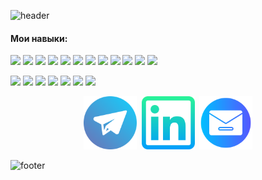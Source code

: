 ![header](https://capsule-render.vercel.app/api?type=waving&height=300&color=0:11c09d,100:793dc2&text=👋%20Привет,%20я%20Александра-nl-Frontend%20Developer&reversal=false&section=header&descAlign=100&descAlignY=44&fontAlign=50&textBg=false&descSize=4&fontSize=35&fontAlignY=35&fontColor=ffffff)
#### Мои навыки: 
![](https://img.shields.io/badge/React-informational?style=flat&logo=react&logoColor=white&color=11c09d)
![](https://img.shields.io/badge/Redux-informational?style=flat&logo=redux&logoColor=white&color=11c09d)
![](https://img.shields.io/badge/Angular-informational?style=flat&logo=redux&logoColor=white&color=11c09d)
![](https://img.shields.io/badge/AngularJS-informational?style=flat&logo=redux&logoColor=white&color=11c09d)
![](https://img.shields.io/badge/JavaScript-informational?style=flat&logo=javascript&logoColor=white&color=11c09d)
![](https://img.shields.io/badge/TypeScript-informational?style=flat&logo=javascript&logoColor=white&color=11c09d)
![](https://img.shields.io/badge/HTML-informational?style=flat&logo=html5&logoColor=white&color=11c09d)
![](https://img.shields.io/badge/CSS-informational?style=flat&logo=css3&logoColor=white&color=11c09d)
![](https://img.shields.io/badge/Bootstrap-informational?style=flat&logo=bootstrap&logoColor=white&color=11c09d)
![](https://img.shields.io/badge/Axios-informational?style=flat&logo=axios&logoColor=white&color=11c09d)
![](https://img.shields.io/badge/i18next-informational?style=flat&logo=i18next&logoColor=white&color=11c09d)
![](https://img.shields.io/badge/Jest-informational?style=flat&logo=jest&logoColor=white&color=11c09d)

![](https://img.shields.io/badge/Git-informational?style=flat&logo=git&logoColor=white&color=793dc2)
![](https://img.shields.io/badge/GitHub-informational?style=flat&logo=github&logoColor=white&color=793dc2)
![](https://img.shields.io/badge/GitHubActions-informational?style=flat&logo=githubactions&logoColor=white&color=793dc2)
![](https://img.shields.io/badge/ESLint-informational?style=flat&logo=eslint&logoColor=white&color=793dc2)
![](https://img.shields.io/badge/WebPack-informational?style=flat&logo=webpack&logoColor=white&color=793dc2)
![](https://img.shields.io/badge/Vercel-informational?style=flat&logo=vercel&logoColor=white&color=793dc2)
![](https://img.shields.io/badge/Railway-informational?style=flat&logo=railway&logoColor=white&color=793dc2)


<p align="center">
   <a href="https://t.me/aleksandraman12" target="_blank" rel="noreferrer"><img src="assets/telegramm.png" width="85" height="85" /></a>&nbsp;  
   <a href="www.linkedin.com/in/александра-золотухина-a9241521a" target="_blank" rel="noreferrer"><img src="assets/linkedin.png" width="85" height="85" /></a>&nbsp; 
   <a href="mailto:aleksandra12mail@mail.ru" target="_blank" rel="noreferrer"><img src="assets/email.png" width="85" height="85" /></a> 
</p>

![footer](https://capsule-render.vercel.app/api?type=waving&height=100&color=0:793dc2,100:11c09d&section=footer&reversal=false&descAlignY=60)
